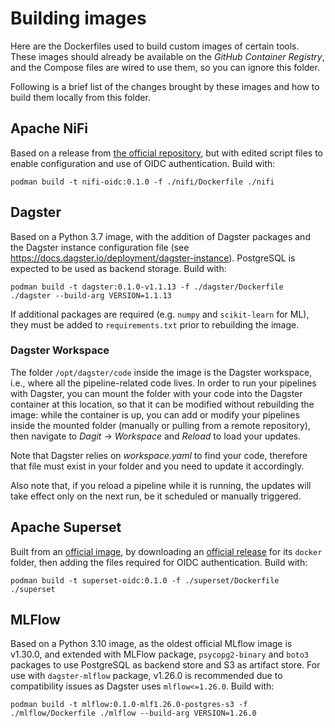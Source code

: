 # Building images
Here are the Dockerfiles used to build custom images of certain tools. These images should already be available on the *GitHub Container Registry*, and the Compose files are wired to use them, so you can ignore this folder.

Following is a brief list of the changes brought by these images and how to build them locally from this folder.

## Apache NiFi
Based on a release from [the official repository](https://github.com/apache/nifi), but with edited script files to enable configuration and use of OIDC authentication. Build with:
```shell
podman build -t nifi-oidc:0.1.0 -f ./nifi/Dockerfile ./nifi
```

## Dagster

Based on a Python 3.7 image, with the addition of Dagster packages and the Dagster instance configuration file (see https://docs.dagster.io/deployment/dagster-instance). PostgreSQL is expected to be used as backend storage. Build with:

```shell
podman build -t dagster:0.1.0-v1.1.13 -f ./dagster/Dockerfile ./dagster --build-arg VERSION=1.1.13
```

If additional packages are required (e.g. `numpy` and `scikit-learn` for ML), they must be added to `requirements.txt` prior to rebuilding the image.

### Dagster Workspace

The folder `/opt/dagster/code` inside the image is the Dagster workspace, i.e., where all the pipeline-related code lives. In order to run your pipelines with Dagster, you can mount the folder with your code into the Dagster container at this location, so that it can be modified without rebuilding the image: while the container is up, you can add or modify your pipelines inside the mounted folder (manually or pulling from a remote repository), then navigate to *Dagit* -> *Workspace* and *Reload* to load your updates.

Note that Dagster relies on *workspace.yaml* to find your code, therefore that file must exist in your folder and you need to update it accordingly.

Also note that, if you reload a pipeline while it is running, the updates will take effect only on the next run, be it scheduled or manually triggered.

## Apache Superset
Built from an [official image](https://hub.docker.com/r/apache/superset), by downloading an [official release](https://github.com/apache/superset) for its `docker` folder, then adding the files required for OIDC authentication. Build with:
```shell
podman build -t superset-oidc:0.1.0 -f ./superset/Dockerfile ./superset
```

## MLFlow

Based on a Python 3.10 image, as the oldest official MLflow image is v1.30.0, and extended with MLFlow package, `psycopg2-binary` and `boto3` packages to use PostgreSQL as backend store and S3 as artifact store. For use with `dagster-mlflow` package, v1.26.0 is recommended due to compatibility issues as Dagster uses `mlflow<=1.26.0`. Build with:

```shell
podman build -t mlflow:0.1.0-mlf1.26.0-postgres-s3 -f ./mlflow/Dockerfile ./mlflow --build-arg VERSION=1.26.0
```
